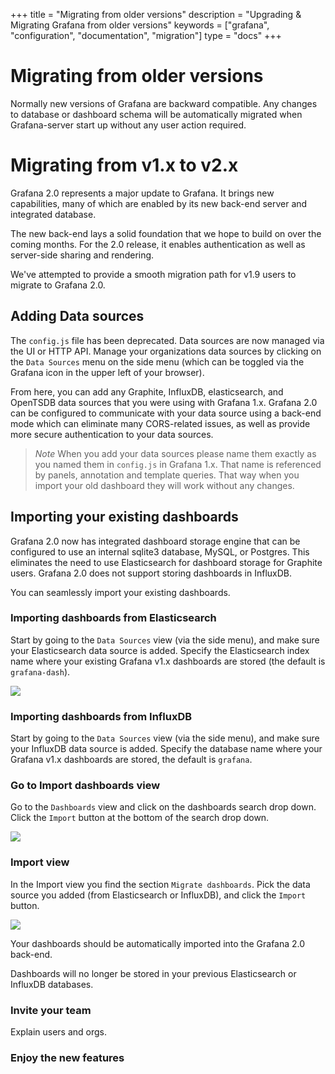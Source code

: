 +++
title = "Migrating from older versions"
description = "Upgrading & Migrating Grafana from older versions"
keywords = ["grafana", "configuration", "documentation", "migration"]
type = "docs"
+++

# Migrating from older versions

Normally new versions of Grafana are backward compatible. Any changes to database or dashboard schema will
be automatically migrated when Grafana-server start up without any user action required.

# Migrating from v1.x to v2.x

Grafana 2.0 represents a major update to Grafana. It brings new
capabilities, many of which are enabled by its new back-end server and
integrated database.

The new back-end lays a solid foundation that we hope to build on over
the coming months. For the 2.0 release, it enables authentication as
well as server-side sharing and rendering.

We've attempted to provide a smooth migration path for v1.9 users to
migrate to Grafana 2.0.

## Adding Data sources

The `config.js` file has been deprecated. Data sources are now managed via
the UI or HTTP API. Manage your organizations data sources by clicking on the `Data Sources` menu on the
side menu (which can be toggled via the Grafana icon in the upper left
of your browser).

From here, you can add any Graphite, InfluxDB, elasticsearch, and
OpenTSDB data sources that you were using with Grafana 1.x. Grafana 2.0
can be configured to communicate with your data source using a back-end
mode which can eliminate many CORS-related issues, as well as provide
more secure authentication to your data sources.

> *Note* When you add your data sources please name them exactly as you
> named them in `config.js` in Grafana 1.x. That name is referenced by
> panels, annotation and template queries. That way when you import
> your old dashboard they will work without any changes.

## Importing your existing dashboards

Grafana 2.0 now has integrated dashboard storage engine that can be
configured to use an internal sqlite3 database, MySQL, or Postgres. This
eliminates the need to use Elasticsearch for dashboard storage for
Graphite users. Grafana 2.0 does not support storing dashboards in
InfluxDB.

You can seamlessly import your existing dashboards.

### Importing dashboards from Elasticsearch

Start by going to the `Data Sources` view (via the side menu), and make
sure your Elasticsearch data source is added. Specify the Elasticsearch
index name where your existing Grafana v1.x dashboards are stored
(the default is `grafana-dash`).

![](/static/img/docs/v2/datasource_edit_elastic.jpg)

### Importing dashboards from InfluxDB

Start by going to the `Data Sources` view (via the side menu), and make
sure your InfluxDB data source is added. Specify the database name where
your Grafana v1.x dashboards are stored, the default is `grafana`.

### Go to Import dashboards view

Go to the `Dashboards` view and click on the dashboards search drop
down. Click the `Import` button at the bottom of the search drop down.

![](/static/img/docs/v2/dashboard_import.jpg)

### Import view

In the Import view you find the section `Migrate dashboards`. Pick the
data source you added (from Elasticsearch or InfluxDB), and click the
`Import` button.

![](/static/img/docs/v2/migrate_dashboards.jpg)

Your dashboards should be automatically imported into the Grafana 2.0
back-end.

Dashboards will no longer be stored in your previous Elasticsearch or
InfluxDB databases.

### Invite your team

Explain users and orgs.

### Enjoy the new features
